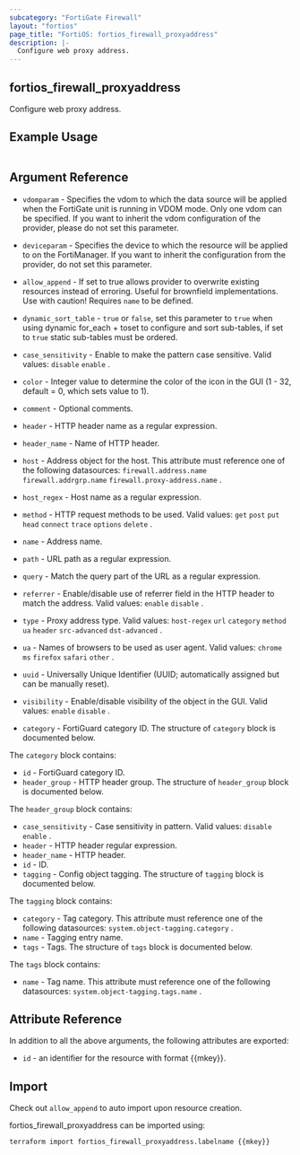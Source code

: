```yaml
---
subcategory: "FortiGate Firewall"
layout: "fortios"
page_title: "FortiOS: fortios_firewall_proxyaddress"
description: |-
  Configure web proxy address.
---
```


## fortios_firewall_proxyaddress
Configure web proxy address.

## Example Usage

```hcl

```

## Argument Reference
* `vdomparam` - Specifies the vdom to which the data source will be applied when the FortiGate unit is running in VDOM mode. Only one vdom can be specified. If you want to inherit the vdom configuration of the provider, please do not set this parameter.
* `deviceparam` - Specifies the device to which the resource will be applied to on the FortiManager. If you want to inherit the configuration from the provider, do not set this parameter.
* `allow_append` - If set to true allows provider to overwrite existing resources instead of erroring. Useful for brownfield implementations. Use with caution! Requires `name` to be defined.
* `dynamic_sort_table` - `true` or `false`, set this parameter to `true` when using dynamic for_each + toset to configure and sort sub-tables, if set to `true` static sub-tables must be ordered.

* `case_sensitivity` - Enable to make the pattern case sensitive. Valid values: `disable` `enable` .
* `color` - Integer value to determine the color of the icon in the GUI (1 - 32, default = 0, which sets value to 1).
* `comment` - Optional comments.
* `header` - HTTP header name as a regular expression.
* `header_name` - Name of HTTP header.
* `host` - Address object for the host. This attribute must reference one of the following datasources: `firewall.address.name` `firewall.addrgrp.name` `firewall.proxy-address.name` .
* `host_regex` - Host name as a regular expression.
* `method` - HTTP request methods to be used. Valid values: `get` `post` `put` `head` `connect` `trace` `options` `delete` .
* `name` - Address name.
* `path` - URL path as a regular expression.
* `query` - Match the query part of the URL as a regular expression.
* `referrer` - Enable/disable use of referrer field in the HTTP header to match the address. Valid values: `enable` `disable` .
* `type` - Proxy address type. Valid values: `host-regex` `url` `category` `method` `ua` `header` `src-advanced` `dst-advanced` .
* `ua` - Names of browsers to be used as user agent. Valid values: `chrome` `ms` `firefox` `safari` `other` .
* `uuid` - Universally Unique Identifier (UUID; automatically assigned but can be manually reset).
* `visibility` - Enable/disable visibility of the object in the GUI. Valid values: `enable` `disable` .
* `category` - FortiGuard category ID. The structure of `category` block is documented below.

The `category` block contains:

* `id` - FortiGuard category ID.
* `header_group` - HTTP header group. The structure of `header_group` block is documented below.

The `header_group` block contains:

* `case_sensitivity` - Case sensitivity in pattern. Valid values: `disable` `enable` .
* `header` - HTTP header regular expression.
* `header_name` - HTTP header.
* `id` - ID.
* `tagging` - Config object tagging. The structure of `tagging` block is documented below.

The `tagging` block contains:

* `category` - Tag category. This attribute must reference one of the following datasources: `system.object-tagging.category` .
* `name` - Tagging entry name.
* `tags` - Tags. The structure of `tags` block is documented below.

The `tags` block contains:

* `name` - Tag name. This attribute must reference one of the following datasources: `system.object-tagging.tags.name` .

## Attribute Reference

In addition to all the above arguments, the following attributes are exported:
* `id` - an identifier for the resource with format {{mkey}}.

## Import

Check out `allow_append` to auto import upon resource creation.

fortios_firewall_proxyaddress can be imported using:
```sh
terraform import fortios_firewall_proxyaddress.labelname {{mkey}}
```
